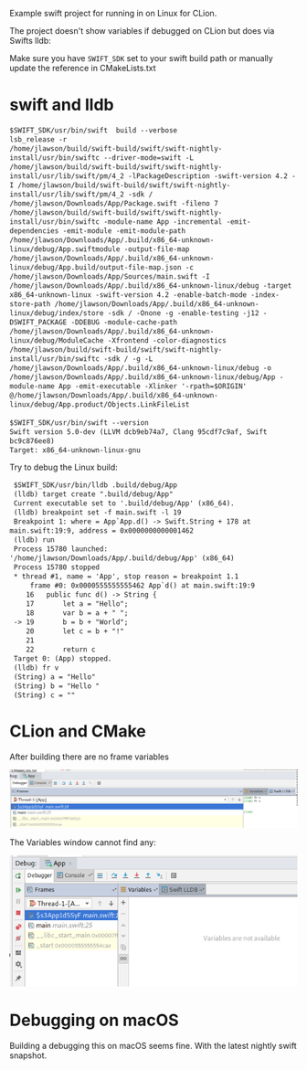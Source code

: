 Example swift project for running in on Linux for CLion.

The project doesn't show variables if debugged on CLion but does via Swifts lldb:

Make sure you have `SWIFT_SDK` set to your swift build path or manually update the reference in CMakeLists.txt


# swift and lldb
```
$SWIFT_SDK/usr/bin/swift  build --verbose
lsb_release -r
/home/jlawson/build/swift-build/swift/swift-nightly-install/usr/bin/swiftc --driver-mode=swift -L /home/jlawson/build/swift-build/swift/swift-nightly-install/usr/lib/swift/pm/4_2 -lPackageDescription -swift-version 4.2 -I /home/jlawson/build/swift-build/swift/swift-nightly-install/usr/lib/swift/pm/4_2 -sdk / /home/jlawson/Downloads/App/Package.swift -fileno 7
/home/jlawson/build/swift-build/swift/swift-nightly-install/usr/bin/swiftc -module-name App -incremental -emit-dependencies -emit-module -emit-module-path /home/jlawson/Downloads/App/.build/x86_64-unknown-linux/debug/App.swiftmodule -output-file-map /home/jlawson/Downloads/App/.build/x86_64-unknown-linux/debug/App.build/output-file-map.json -c /home/jlawson/Downloads/App/Sources/main.swift -I /home/jlawson/Downloads/App/.build/x86_64-unknown-linux/debug -target x86_64-unknown-linux -swift-version 4.2 -enable-batch-mode -index-store-path /home/jlawson/Downloads/App/.build/x86_64-unknown-linux/debug/index/store -sdk / -Onone -g -enable-testing -j12 -DSWIFT_PACKAGE -DDEBUG -module-cache-path /home/jlawson/Downloads/App/.build/x86_64-unknown-linux/debug/ModuleCache -Xfrontend -color-diagnostics
/home/jlawson/build/swift-build/swift/swift-nightly-install/usr/bin/swiftc -sdk / -g -L /home/jlawson/Downloads/App/.build/x86_64-unknown-linux/debug -o /home/jlawson/Downloads/App/.build/x86_64-unknown-linux/debug/App -module-name App -emit-executable -Xlinker '-rpath=$ORIGIN' @/home/jlawson/Downloads/App/.build/x86_64-unknown-linux/debug/App.product/Objects.LinkFileList

$SWIFT_SDK/usr/bin/swift --version
Swift version 5.0-dev (LLVM dcb9eb74a7, Clang 95cdf7c9af, Swift bc9c876ee8)
Target: x86_64-unknown-linux-gnu
```

Try to debug the Linux build:

```
 $SWIFT_SDK/usr/bin/lldb .build/debug/App
 (lldb) target create ".build/debug/App"
 Current executable set to '.build/debug/App' (x86_64).
 (lldb) breakpoint set -f main.swift -l 19
 Breakpoint 1: where = App`App.d() -> Swift.String + 178 at main.swift:19:9, address = 0x0000000000001462
 (lldb) run
 Process 15780 launched: '/home/jlawson/Downloads/App/.build/debug/App' (x86_64)
 Process 15780 stopped
 * thread #1, name = 'App', stop reason = breakpoint 1.1
     frame #0: 0x0000555555555462 App`d() at main.swift:19:9
    16   public func d() -> String {
    17       let a = "Hello";
    18       var b = a + " ";
 -> 19       b = b + "World";
    20       let c = b + "!"
    21   
    22       return c
 Target 0: (App) stopped.
 (lldb) fr v
 (String) a = "Hello"
 (String) b = "Hello "
 (String) c = ""
```

# CLion and CMake

After building there are no frame variables

![Image](Screenshot_2018-11-26_17-22-45.png)

The Variables window cannot find any:

![Image](Screenshot_2018-11-26_17-23-20.png)


# Debugging on macOS

Building a debugging this on macOS seems fine. With the latest nightly swift snapshot.
